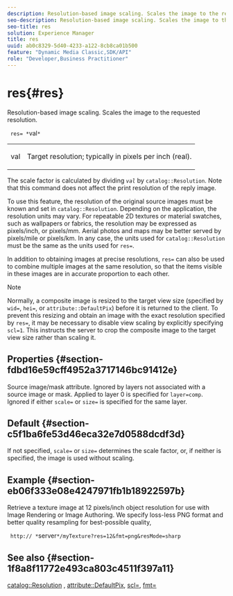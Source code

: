 ```yaml
---
description: Resolution-based image scaling. Scales the image to the requested resolution.
seo-description: Resolution-based image scaling. Scales the image to the requested resolution.
seo-title: res
solution: Experience Manager
title: res
uuid: ab0c8329-5d40-4233-a122-8cb8ca01b500
feature: "Dynamic Media Classic,SDK/API"
role: "Developer,Business Practitioner"
---
```


# res{#res}

Resolution-based image scaling. Scales the image to the requested resolution.

 ` res= *`val`*`

<table id="simpletable_E69F3709266749C4A165C90FF18FF5AA"> 
 <tr class="strow"> 
  <td class="stentry"> <p> <span class="varname"> val </span> </p> </td> 
  <td class="stentry"> <p>Target resolution; typically in pixels per inch (real). </p> </td> 
 </tr> 
</table>

The scale factor is calculated by dividing *`val`* by `catalog::Resolution`. Note that this command does not affect the print resolution of the reply image.

To use this feature, the resolution of the original source images must be known and set in `catalog::Resolution`. Depending on the application, the resolution units may vary. For repeatable 2D textures or material swatches, such as wallpapers or fabrics, the resolution may be expressed as pixels/inch, or pixels/mm. Aerial photos and maps may be better served by pixels/mile or pixels/km. In any case, the units used for `catalog::Resolution` must be the same as the units used for `res=`.

In addition to obtaining images at precise resolutions, `res=` can also be used to combine multiple images at the same resolution, so that the items visible in these images are in accurate proportion to each other.

>[!NOTE]
>
>Normally, a composite image is resized to the target view size (specified by `wid=`, `hei=`, or `attribute::DefaultPix`) before it is returned to the client. To prevent this resizing and obtain an image with the exact resolution specified by `res=`, it may be necessary to disable view scaling by explicitly specifying `scl=1`. This instructs the server to crop the composite image to the target view size rather than scaling it.

## Properties {#section-fdbd16e59cff4952a3717146bc91412e}

Source image/mask attribute. Ignored by layers not associated with a source image or mask. Applied to layer 0 is specified for `layer=comp`. Ignored if either `scale=` or `size=` is specified for the same layer.

## Default {#section-c5f1ba6fe53d46eca32e7d0588dcdf3d}

If not specified, `scale=` or `size=` determines the scale factor, or, if neither is specified, the image is used without scaling.

## Example {#section-eb06f333e08e4247971fb1b18922597b}

Retrieve a texture image at 12 pixels/inch object resolution for use with Image Rendering or Image Authoring. We specify loss-less PNG format and better quality resampling for best-possible quality,

` http:// *`server`*/myTexture?res=12&fmt=png&resMode=sharp`

## See also {#section-1f8a8f11772e493ca803c4511f397a11}

[catalog::Resolution](../../../../../is-api/image-catalog/image-serving-api-ref/c-image-catalog-reference/c-image-svg-data-reference/c-image-data-reference/r-resolution-cat.md#reference-de489f5f36b64bd0831749546f8728e1) , [attribute::DefaultPix](../../../../../is-api/image-catalog/image-serving-api-ref/c-image-catalog-reference/c-attributes-reference/r-defaultpix.md#reference-996b2c22b30f4fd9b970c84063306df1), [scl=](../../../../../is-api/http-ref/image-serving-api-ref/c-http-protocol-reference/c-command-reference/r-scl.md#reference-b2a74e493d0d407e98fe350551ba3fcc), [fmt=](../../../../../is-api/http-ref/image-serving-api-ref/c-http-protocol-reference/c-command-reference/r-is-http-fmt.md#reference-cdf10043423b45ba9fe15157fb3ae37a) 
